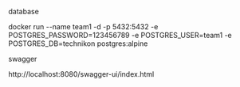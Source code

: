 database

docker run --name team1 -d -p 5432:5432 -e POSTGRES_PASSWORD=123456789 -e POSTGRES_USER=team1 -e POSTGRES_DB=technikon postgres:alpine

swagger

http://localhost:8080/swagger-ui/index.html